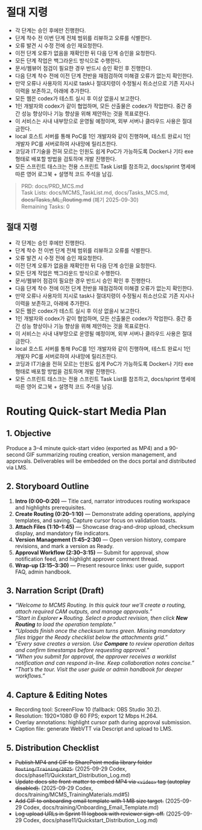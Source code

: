# 절대 지령
- 각 단계는 승인 후에만 진행한다.
- 단계 착수 전 이번 단계 전체 범위를 리뷰하고 오류를 식별한다.
- 오류 발견 시 수정 전에 승인 재요청한다.
- 이전 단계 오류가 없음을 재확인한 뒤 다음 단계 승인을 요청한다.
- 모든 단계 작업은 백그라운드 방식으로 수행한다.
- 문서/웹뷰어 점검이 필요한 경우 반드시 승인 확인 후 진행한다.
- 다음 단계 착수 전에 이전 단계 전반을 재점검하여 미해결 오류가 없는지 확인한다.
- 만약 오류나 사용자의 지시로 task나 절대지령이 수정될시 취소선으로 기존 지시나 이력을 보존하고, 아래에 추가한다.
- 모든 웹은 codex가 테스트 실시 후 이상 없을시 보고한다.
- 1인 개발자와 codex가 같이 협업하며, 모든 산출물은 codex가 작업한다. 중간 중간 성능 향상이나 기능 향상을 위해 제안하는 것을 목표로한다.
- 이 서비스는 사내 내부망으로 운영될 예정이며, 외부 서버나 클라우드 사용은 절대 금한다.
- local 호스트 서버를 통해 PoC를 1인 개발자와 같이 진행하며, 테스트 완료시 1인 개발자 PC를 서버로하여 사내망에 릴리즈한다.
- 코딩과 IT기술을 전혀 모르는 인원도 쉽게 PoC가 가능하도록 Docker나 기타 exe 형태로 배포할 방법을 검토하며 개발 진행한다.
- 모든 스프린트 태스크는 전용 스프린트 Task List를 참조하고, docs/sprint 명세에 따른 영어 로그북 + 설명적 코드 주석을 남김.

> PRD: docs/PRD_MCS.md  
> Task Lists: docs/MCMS_TaskList.md, docs/Tasks_MCS.md, ~~docs/Tasks_ML_Routing.md~~ (폐기 2025-09-30)  
> Remaining Tasks: 0

## 절대 지령
- 각 단계는 승인 후에만 진행한다.
- 단계 착수 전 이번 단계 전체 범위를 리뷰하고 오류를 식별한다.
- 오류 발견 시 수정 전에 승인 재요청한다.
- 이전 단계 오류가 없음을 재확인한 뒤 다음 단계 승인을 요청한다.
- 모든 단계 작업은 백그라운드 방식으로 수행한다.
- 문서/웹뷰어 점검이 필요한 경우 반드시 승인 확인 후 진행한다.
- 다음 단계 착수 전에 이전 단계 전반을 재점검하여 미해결 오류가 없는지 확인한다.
- 만약 오류나 사용자의 지시로 task나 절대지령이 수정될시 취소선으로 기존 지시나 이력을 보존하고, 아래에 추가한다.
- 모든 웹은 codex가 테스트 실시 후 이상 없을시 보고한다.
- 1인 개발자와 codex가 같이 협업하며, 모든 산출물은 codex가 작업한다. 중간 중간 성능 향상이나 기능 향상을 위해 제안하는 것을 목표로한다.
- 이 서비스는 사내 내부망으로 운영될 예정이며, 외부 서버나 클라우드 사용은 절대 금한다.
- local 호스트 서버를 통해 PoC를 1인 개발자와 같이 진행하며, 테스트 완료시 1인 개발자 PC를 서버로하여 사내망에 릴리즈한다.
- 코딩과 IT기술을 전혀 모르는 인원도 쉽게 PoC가 가능하도록 Docker나 기타 exe 형태로 배포할 방법을 검토하며 개발 진행한다.
- 모든 스프린트 태스크는 전용 스프린트 Task List를 참조하고, docs/sprint 명세에 따른 영어 로그북 + 설명적 코드 주석을 남김.
# Routing Quick-start Media Plan

<!-- Embed Location: docs portal ▸ Media Library ▸ Routing Quick Start -->

## 1. Objective
Produce a 3–4 minute quick-start video (exported as MP4) and a 90-second GIF summarizing routing creation, version management, and approvals. Deliverables will be embedded on the docs portal and distributed via LMS.

## 2. Storyboard Outline
1. **Intro (0:00–0:20)** — Title card, narrator introduces routing workspace and highlights prerequisites.
2. **Create Routing (0:20–1:10)** — Demonstrate adding operations, applying templates, and saving. Capture cursor focus on validation toasts.
3. **Attach Files (1:10–1:45)** — Showcase drag-and-drop upload, checksum display, and mandatory file indicators.
4. **Version Management (1:45–2:30)** — Open version history, compare revisions, and mark a version as Ready.
5. **Approval Workflow (2:30–3:15)** — Submit for approval, show notification feed, and highlight approver comment thread.
6. **Wrap-up (3:15–3:30)** — Present resource links: user guide, support FAQ, admin handbook.

## 3. Narration Script (Draft)
- *“Welcome to MCMS Routing. In this quick tour we’ll create a routing, attach required CAM outputs, and manage approvals.”*
- *“Start in Explorer ▸ Routing. Select a product revision, then click **New Routing** to load the operation template.”*
- *“Uploads finish once the checksum turns green. Missing mandatory files trigger the Ready checklist below the attachments grid.”*
- *“Every save creates a version. Use **Compare** to review operation deltas and confirm timestamps before requesting approval.”*
- *“When you submit for approval, the approver receives a worklist notification and can respond in-line. Keep collaboration notes concise.”*
- *“That’s the tour. Visit the user guide or admin handbook for deeper workflows.”*

## 4. Capture & Editing Notes
- Recording tool: ScreenFlow 10 (fallback: OBS Studio 30.2).
- Resolution: 1920×1080 @ 60 FPS; export 12 Mbps H.264.
- Overlay annotations: highlight cursor path during approval submission.
- Caption file: generate WebVTT via Descript and upload to LMS.

## 5. Distribution Checklist
- ~~Publish MP4 and GIF to SharePoint media library folder `Routing/Training/2025`.~~ (2025-09-29 Codex, docs/phase11/Quickstart_Distribution_Log.md)
- ~~Update docs site front-matter to embed MP4 via `<video>` tag (autoplay disabled).~~ (2025-09-29 Codex, docs/training/MCMS_TrainingMaterials.md#5)
- ~~Add GIF to onboarding email template with 1 MB size target.~~ (2025-09-29 Codex, docs/training/Onboarding_Email_Template.md)
- ~~Log upload URLs in Sprint 11 logbook with reviewer sign-off.~~ (2025-09-29 Codex, docs/phase11/Quickstart_Distribution_Log.md)



